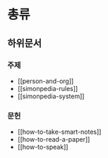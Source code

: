# 총류

## 하위문서

### 주제

- [[person-and-org]]
- [[simonpedia-rules]]
- [[simonpedia-system]]

### 문헌

- [[how-to-take-smart-notes]]
- [[how-to-read-a-paper]]
- [[how-to-speak]]
